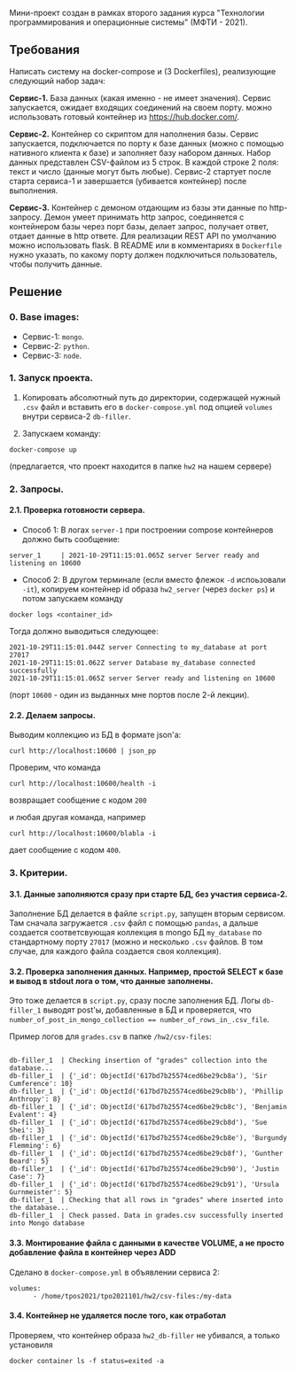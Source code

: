 
Мини-проект создан в рамках второго задания курса "Технологии программирования и операционные системы" (МФТИ - 2021).

## Требования

Написать систему на docker-compose и (3 Dockerfiles), реализующие следующий набор задач:


**Сервис-1.** База данных (какая именно - не имеет значения). Сервис запускается, ожидает входящих соединений на своем порту. можно использовать готовый контейнер из https://hub.docker.com/.

**Сервис-2.** Контейнер со скриптом для наполнения базы. Сервис запускается, подключается по порту к базе данных (можно с помощью нативного клиента к базе) и заполняет базу набором данных. Набор данных представлен CSV-файлом из 5 строк. В каждой строке 2 поля: текст и число (данные могут быть любые). Сервис-2 стартует после старта сервиса-1 и завершается (убивается контейнер) после выполнения.

**Сервис-3.** Контейнер с демоном отдающим из базы эти данные по http-запросу. Демон умеет принимать http запрос, соединяется с контейнером базы через порт базы, делает запрос, получает ответ, отдает данные в http ответе. Для реализации REST API по умолчанию можно использовать flask. В README или в комментариях в `Dockerfile` нужно указать, по какому порту должен подключиться пользователь, чтобы получить данные.

## Решение

### 0. Base images:
  - Сервис-1: `mongo`.
  - Сервис-2: `python`.
  - Сервис-3: `node`.
  

### 1. Запуск проекта.


1. Копировать абсолютный путь до директории, содержащей нужный `.csv` файл и вставить его в `docker-compose.yml` под опцией `volumes` внутри сервиса-2 `db-filler`.

2. Запускаем команду:

<pre><code>docker-compose up
</code></pre>

 (предлагается, что проект находится в папке `hw2` на нашем сервере)

### 2. Запросы.

#### 2.1. Проверка готовности сервера.

- Способ 1: В логах `server-1` при построении compose контейнеров должно быть сообщение:
<pre><code>server_1     | 2021-10-29T11:15:01.065Z server Server ready and listening on 10600
</code></pre>
- Способ 2: В другом терминале (если вместо флежок `-d` испоьзовали `-it`), копируем контейнер id образа `hw2_server` (через `docker ps`) и потом запускаем команду 


<pre><code>docker logs &lt;container_id&gt;
</code></pre>

Тогда должно выводиться следующее:

<pre><code>2021-10-29T11:15:01.044Z server Connecting to my_database at port 27017
2021-10-29T11:15:01.062Z server Database my_database connected successfully
2021-10-29T11:15:01.065Z server Server ready and listening on 10600</code></pre>

(порт `10600` - один из выданных мне портов после 2-й лекции).

#### 2.2. Делаем запросы.

Выводим коллекцию из БД в формате json'а:

<pre><code>curl http://localhost:10600 | json_pp
</code></pre>


Проверим, что команда

<pre><code>curl http://localhost:10600/health -i
</code></pre>
возвращает сообщение с кодом `200`

и любая другая команда, например 

<pre><code>curl http://localhost:10600/blabla -i
</code></pre>

дает сообщение с кодом `400`.

### 3. Критерии.

#### 3.1. Данные заполняются сразу при старте БД, без участия сервиса-2.

Заполнение БД делается в файле `script.py`, запущен вторым сервисом. Там сначала загружается `.csv` файл с помощью `pandas`, а дальше создается соответсвующая коллекция в mongo БД `my_database` по стандартному порту `27017` (можно и несколько  `.csv` файлов. В том случае, для каждого файла создается своя коллекция). 

#### 3.2. Проверка заполнения данных. Например, простой SELECT к базе и вывод в stdout лога о том, что данные заполнены.

Это тоже делается в `script.py`, сразу после заполнения БД. Логы `db-filler_1` выводят post'ы, добавленные в БД и проверяется, что `number_of_post_in_mongo_collection == number_of_rows_in_.csv_file`.

Пример логов для `grades.csv` в папке `/hw2/csv-files`:

<pre><code>
db-filler_1  | Checking insertion of "grades" collection into the database...
db-filler_1  | {'_id': ObjectId('617bd7b25574ced6be29cb8a'), 'Sir Cumference': 10}
db-filler_1  | {'_id': ObjectId('617bd7b25574ced6be29cb8b'), 'Phillip Anthropy': 8}
db-filler_1  | {'_id': ObjectId('617bd7b25574ced6be29cb8c'), 'Benjamin Evalent': 4}
db-filler_1  | {'_id': ObjectId('617bd7b25574ced6be29cb8d'), 'Sue Shei': 3}
db-filler_1  | {'_id': ObjectId('617bd7b25574ced6be29cb8e'), 'Burgundy Flemming': 6}
db-filler_1  | {'_id': ObjectId('617bd7b25574ced6be29cb8f'), 'Gunther Beard': 5}
db-filler_1  | {'_id': ObjectId('617bd7b25574ced6be29cb90'), 'Justin Case': 7}
db-filler_1  | {'_id': ObjectId('617bd7b25574ced6be29cb91'), 'Ursula Gurnmeister': 5}
db-filler_1  | Checking that all rows in "grades" where inserted into the database...
db-filler_1  | Check passed. Data in grades.csv successfully inserted into Mongo database
</code></pre>


#### 3.3. Монтирование файла с данными в качестве VOLUME, а не просто добавление файла в контейнер через ADD

Сделано в `docker-compose.yml` в объявлении сервиса 2:
<pre><code>volumes:
      - /home/tpos2021/tpo2021101/hw2/csv-files:/my-data
</code></pre>

#### 3.4. Контейнер не удаляется после того, как отработал

Проверяем, что контейнер образа `hw2_db-filler` не убивался, а только установиля

<pre><code>docker container ls -f status=exited -a
</code></pre>